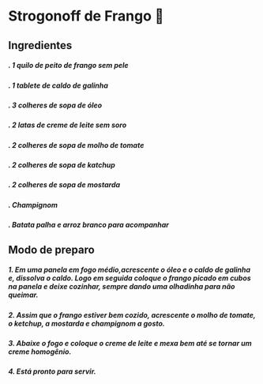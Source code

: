# Strogonoff de Frango :chicken:



## Ingredientes

##### . 1 quilo de peito de frango sem pele

##### . 1 tablete de caldo de galinha

##### . 3 colheres de sopa de óleo

##### . 2 latas de creme de leite sem soro

##### . 2 colheres de sopa de molho de tomate

##### . 2 colheres de sopa de katchup

##### . 2 colheres de sopa de mostarda

##### . Champignom

##### . Batata palha e arroz branco para acompanhar



## Modo de preparo

##### 1. Em uma panela em fogo médio,acrescente o óleo e o caldo de galinha e, dissolva o caldo. Logo em seguida coloque o frango picado em cubos na panela e deixe cozinhar, sempre dando uma olhadinha para não queimar.

##### 2. Assim que o frango estiver bem cozido, acrescente o molho de tomate, o ketchup, a mostarda e champignom a gosto.

##### 3. Abaixe o fogo e coloque o creme de leite e mexa bem até se tornar um creme homogênio.

##### 4. Está pronto para servir.



















